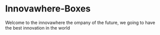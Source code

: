 # Innovawhere-Boxes
Welcome to the innovawhere the ompany of the future, we going to have the best innovation in the world
